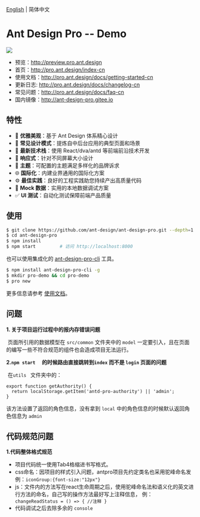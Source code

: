 [English](./README.md) | 简体中文

# Ant Design Pro -- Demo

![](https://gw.alipayobjects.com/zos/rmsportal/xEdBqwSzvoSapmnSnYjU.png)

- 预览：http://preview.pro.ant.design
- 首页：http://pro.ant.design/index-cn
- 使用文档：http://pro.ant.design/docs/getting-started-cn
- 更新日志: http://pro.ant.design/docs/changelog-cn
- 常见问题：http://pro.ant.design/docs/faq-cn
- 国内镜像：http://ant-design-pro.gitee.io

## 特性

- :gem: **优雅美观**：基于 Ant Design 体系精心设计
- :triangular_ruler: **常见设计模式**：提炼自中后台应用的典型页面和场景
- :rocket: **最新技术栈**：使用 React/dva/antd 等前端前沿技术开发
- :iphone: **响应式**：针对不同屏幕大小设计
- :art: **主题**：可配置的主题满足多样化的品牌诉求
- :globe_with_meridians: **国际化**：内建业界通用的国际化方案
- :gear: **最佳实践**：良好的工程实践助您持续产出高质量代码
- :1234: **Mock 数据**：实用的本地数据调试方案
- :white_check_mark: **UI 测试**：自动化测试保障前端产品质量

## 使用

```bash
$ git clone https://github.com/ant-design/ant-design-pro.git --depth=1
$ cd ant-design-pro
$ npm install
$ npm start         # 访问 http://localhost:8000
```

也可以使用集成化的 [ant-design-pro-cli](https://github.com/ant-design/ant-design-pro-cli) 工具。

```bash
$ npm install ant-design-pro-cli -g
$ mkdir pro-demo && cd pro-demo
$ pro new
```

更多信息请参考 [使用文档](http://pro.ant.design/docs/getting-started)。

## 问题

**1. 关于项目运行过程中的报内存错误问题** 

​    	页面所引用的数据模型在  `src/common` 文件夹中的 `model` 一定要引入，且在页面的编写一些不符合规范的组件也会造成项目无法运行。

**2.`npm start  ` 的时候路由直接跳转到`index` 而不是 `login` 页面的问题**

​	在`utils ` 文件夹中的：

```
export function getAuthority() {
  return localStorage.getItem('antd-pro-authority') || 'admin';
}
```

该方法设置了返回的角色信息，没有拿到 `local`  中的角色信息的时候默认返回角色信息为 `admin` 

## 代码规范问题

**1.代码整体格式规范**

- 项目代码统一使用Tab4格缩进书写格式。
- css命名：因项目的样式引入问题，antpro项目先约定类名也采用驼峰命名发 例：`iconGroup:{font-size:"12px"}`  
- js：文件内的方法写在react生命周期之后，使用驼峰命名法和语义化的英文进行方法的命名，自己写的操作方法最好写上注释信息， 例：`changeReadStatus = () => { //注释 }`  
- 代码调试之后去除多余的 `console`  